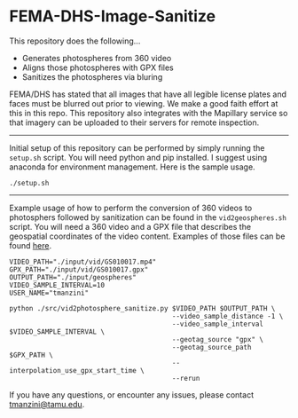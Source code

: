 # FEMA-DHS-Image-Sanitize

This repository does the following...
- Generates photospheres from 360 video
- Aligns those photospheres with GPX files
- Sanitizes the photospheres via bluring

FEMA/DHS has stated that all images that have all legible license plates and faces must be blurred out prior to viewing. We make a good faith effort at this in this repo. This repository also integrates with the Mapillary service so that imagery can be uploaded to their servers for remote inspection. 

***

Initial setup of this repository can be performed by simply running the `setup.sh` script. You will need python and pip installed. I suggest using anaconda for environment management. Here is the sample usage. 
```
./setup.sh
```

***

Example usage of how to perform the conversion of 360 videos to photosphers followed by sanitization can be found in the `vid2geospheres.sh` script.
You will need a 360 video and a GPX file that describes the geospatial coordinates of the video content. Examples of those files can be found [here](https://fsu-my.sharepoint.com/:f:/g/personal/jhadams_fsu_edu/Euo8BkX5A_xKpZT0dCMCTcsB18m3kUNQO3aztBYbPnjHOw?email=tom.m%40nzini.com&e=BdTubJ).

```
VIDEO_PATH="./input/vid/GS010017.mp4"
GPX_PATH="./input/vid/GS010017.gpx"
OUTPUT_PATH="./input/geospheres"
VIDEO_SAMPLE_INTERVAL=10
USER_NAME="tmanzini"

python ./src/vid2photosphere_sanitize.py $VIDEO_PATH $OUTPUT_PATH \
                                         --video_sample_distance -1 \
                                         --video_sample_interval $VIDEO_SAMPLE_INTERVAL \
                                         --geotag_source "gpx" \
                                         --geotag_source_path $GPX_PATH \
                                         --interpolation_use_gpx_start_time \
                                         --rerun
```

If you have any questions, or encounter any issues, please contact [tmanzini@tamu.edu](tmanzini@tamu.edu).
